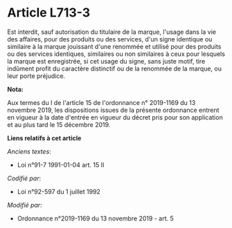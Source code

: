 # Article L713-3

Est interdit, sauf autorisation du titulaire de la marque, l'usage dans la vie des affaires, pour des produits ou des
services, d'un signe identique ou similaire à la marque jouissant d'une renommée et utilisé pour des produits ou des services
identiques, similaires ou non similaires à ceux pour lesquels la marque est enregistrée, si cet usage du signe, sans juste
motif, tire indûment profit du caractère distinctif ou de la renommée de la marque, ou leur porte préjudice.

**Nota:**

Aux termes du I de l'article 15 de l'ordonnance n° 2019-1169 du 13 novembre 2019, les dispositions issues de la présente
ordonnance entrent en vigueur à la date d'entrée en vigueur du décret pris pour son application et au plus tard le 15
décembre 2019.

**Liens relatifs à cet article**

_Anciens textes_:

  - Loi n°91-7 1991-01-04 art. 15 II

_Codifié par_:

  - Loi n°92-597 du 1 juillet 1992

_Modifié par_:

  - Ordonnance n°2019-1169 du 13 novembre 2019 - art. 5
